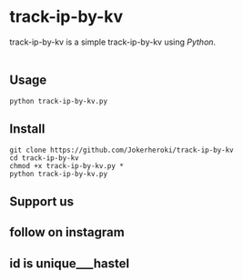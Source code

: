 # track-ip-by-kv
track-ip-by-kv is a simple track-ip-by-kv using *Python*.<br><br>


## Usage
```
python track-ip-by-kv.py
```

## Install
```
git clone https://github.com/Jokerheroki/track-ip-by-kv
cd track-ip-by-kv
chmod +x track-ip-by-kv.py *
python track-ip-by-kv.py
```
## Support us 
## follow on instagram 
## id is unique___hastel


